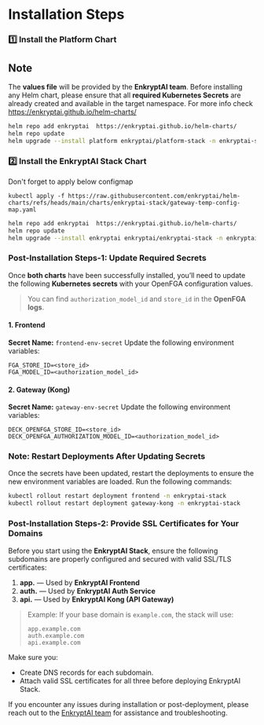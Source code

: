 # Installation Steps

### 1️⃣ Install the **Platform Chart**

## Note

The **values file** will be provided by the **EnkryptAI team**.
Before installing any Helm chart, please ensure that all **required Kubernetes Secrets** are already created and available in the target namespace.
For more info check https://enkryptai.github.io/helm-charts/

```bash
helm repo add enkryptai  https://enkryptai.github.io/helm-charts/
helm repo update
helm upgrade --install platform enkryptai/platform-stack -n enkryptai-stack -f values.yaml --timeout 15m
```

### 2️⃣ Install the **EnkryptAI Stack Chart**

Don't forget to apply below configmap
```
kubectl apply -f https://raw.githubusercontent.com/enkryptai/helm-charts/refs/heads/main/charts/enkryptai-stack/gateway-temp-config-map.yaml
```

```bash
helm repo add enkryptai  https://enkryptai.github.io/helm-charts/
helm repo update
helm upgrade --install enkryptai enkryptai/enkryptai-stack -n enkryptai-stack -f values.yaml --timeout 15m
```

###  Post-Installation Steps-1: Update Required Secrets

Once **both charts** have been successfully installed, you’ll need to update the following **Kubernetes secrets** with your OpenFGA configuration values.

> You can find `authorization_model_id` and `store_id` in the **OpenFGA logs**.

#### 1. Frontend

**Secret Name:** `frontend-env-secret`
Update the following environment variables:

```
FGA_STORE_ID=<store_id>
FGA_MODEL_ID=<authorization_model_id>
```

#### 2. Gateway (Kong)

**Secret Name:** `gateway-env-secret`
Update the following environment variables:

```
DECK_OPENFGA_STORE_ID=<store_id>
DECK_OPENFGA_AUTHORIZATION_MODEL_ID=<authorization_model_id>
```
### Note: Restart Deployments After Updating Secrets
Once the secrets have been updated, restart the deployments to ensure the new environment variables are loaded.
Run the following commands:
```sh
kubectl rollout restart deployment frontend -n enkryptai-stack
kubectl rollout restart deployment gateway-kong -n enkryptai-stack
```

###  Post-Installation Steps-2: Provide SSL Certificates for Your Domains

Before you start using the **EnkryptAI Stack**, ensure the following subdomains are properly configured and secured with valid SSL/TLS certificates:

1. **app.<domain>** — Used by **EnkryptAI Frontend**
2. **auth.<domain>** — Used by **EnkryptAI Auth Service**
3. **api.<domain>** — Used by **EnkryptAI Kong (API Gateway)**

> Example:
> If your base domain is `example.com`, the stack will use:
>
> ```
> app.example.com
> auth.example.com
> api.example.com
> ```

Make sure you:
* Create DNS records for each subdomain.
* Attach valid SSL certificates for all three before deploying EnkryptAI Stack.

If you encounter any issues during installation or post-deployment, please reach out to the [EnkryptAI team](mailto:hello@enkryptai.com) for assistance and troubleshooting.
